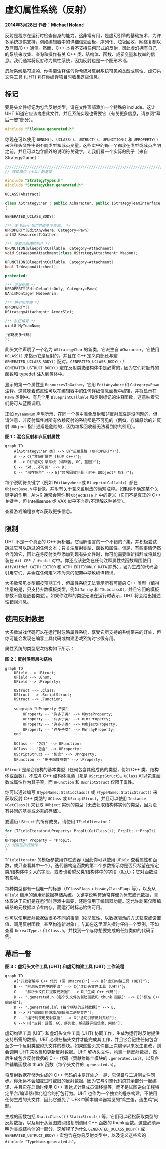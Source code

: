 # 虚幻属性系统（反射）

**2014年3月28日**
**作者：Michael Noland**

反射是程序在运行时检查自身的能力。这非常有用，是虚幻引擎的基础技术，为许多系统提供支持，例如编辑器中的详细信息面板、序列化、垃圾回收、网络复制以及蓝图/C++ 通信。然而，C++ 本身不支持任何形式的反射，因此虚幻拥有自己的系统来收集、查询和操作有关 C++ 类、结构体、函数、成员变量和枚举的信息。我们通常将反射称为属性系统，因为反射也是一个图形术语。

反射系统是可选的。你需要注释任何你希望对反射系统可见的类型或属性，虚幻头文件工具 (UHT) 将在你编译项目时收集这些信息。

## 标记

要将头文件标记为包含反射类型，请在文件顶部添加一个特殊的 include。这让 UHT 知道它应该考虑此文件，并且系统实现也需要它（有关更多信息，请参阅“幕后一瞥”部分）。

```cpp
#include "FileName.generated.h"
```

你现在可以使用 `UENUM()`、`UCLASS()`、`USTRUCT()`、`UFUNCTION()` 和 `UPROPERTY()` 来注释头文件中的不同类型和成员变量。这些宏中的每一个都放在类型或成员声明之前，并且可以包含额外的说明符关键字。让我们看一个实际的例子（来自 StrategyGame）：

```cpp
//////////////////////////////////////////////////////////////////////////
// 移动单位（士兵）的基类

#include "StrategyTypes.h"
#include "StrategyChar.generated.h"

UCLASS(Abstract)

class AStrategyChar : public ACharacter, public IStrategyTeamInterface
{

GENERATED_UCLASS_BODY()

/** 该 Pawn 死亡时值多少资源。 */
UPROPERTY(EditAnywhere, Category=Pawn)
int32 ResourcesToGather;

/** 设置武器槽的附件 */
UFUNCTION(BlueprintCallable, Category=Attachment)
void SetWeaponAttachment(class UStrategyAttachment* Weapon);

UFUNCTION(BlueprintCallable, Category=Attachment)
bool IsWeaponAttached();

protected:

/** 近战动画 */
UPROPERTY(EditDefaultsOnly, Category=Pawn)
UAnimMontage* MeleeAnim;

/** 护甲附件槽 */
UPROPERTY()
UStrategyAttachment* ArmorSlot;

/** 队伍编号 */
uint8 MyTeamNum;

[省略更多代码]
};
```

此头文件声明了一个名为 `AStrategyChar` 的新类，它派生自 `ACharacter`。它使用 `UCLASS()` 来指示它是反射的，并且在 C++ 定义内部还与宏 `GENERATED_UCLASS_BODY()` 配对。`GENERATED_UCLASS_BODY()` / `GENERATED_USTRUCT_BODY()` 宏在反射类或结构体中是必需的，因为它们将额外的函数和 typedef 注入到类体中。

显示的第一个属性是 `ResourcesToGather`，它用 `EditAnywhere` 和 `Category=Pawn` 注释。这意味着该属性可以在编辑器中的任何详细信息面板中编辑，并将显示在 `Pawn` 类别中。有几个用 `BlueprintCallable` 和类别标记的注释函数，这意味着它们将可从蓝图调用。

正如 `MyTeamNum` 声明所示，在同一个类中混合反射和非反射属性是没问题的，但请注意，非反射属性对所有依赖反射的系统都是不可见的（例如，存储原始的非反射 `UObject` 指针通常是危险的，因为垃圾回收器无法看到你的引用）。

**图 1：混合反射和非反射属性**

```mermaid
graph TD
    A[AStrategyChar 类] --> B{"反射属性 (UPROPERTY)"};
    A --> C{"非反射属性 (标准 C++)"};
    B --> D{"虚幻引擎系统 (编辑器, GC, 蓝图)"};
    C -- "对...不可见" --> D;
    C -- "潜在危险" --> E{"垃圾回收问题 (对于 UObject* 指针)"};
```

每个说明符关键字（例如 `EditAnywhere` 或 `BlueprintCallable`）都在 `ObjectBase.h` 中镜像，并附有关于含义或用法的简短注释。如果你不确定某个关键字的作用，Alt+G 通常会带你到 `ObjectBase.h` 中的定义（它们不是真正的 C++ 关键字，但 Intellisense 或 VAX 似乎不介意/不理解这种差异）。

查看游戏编程参考以获取更多信息。

## 限制

UHT 不是一个真正的 C++ 解析器。它理解语言的一个不错的子集，并积极尝试跳过它可以跳过的任何文本；只关注反射类型、函数和属性。但是，有些事情仍然会混淆它，因此在将反射类型添加到现有头文件时，你可能需要重新措辞或将其包装在 `#if CPP / #endif` 对中。你还应该避免在任何注释属性或函数周围使用 `#if/#ifdef`（`WITH_EDITOR` 和 `WITH_EDITORONLY_DATA` 除外），因为生成的代码会引用它们，并会在任何定义不为真的配置中导致编译错误。

大多数常见类型都按预期工作，但属性系统无法表示所有可能的 C++ 类型（值得注意的是，只支持少数模板类型，例如 `TArray` 和 `TSubclassOf`，并且它们的模板参数不能是嵌套类型）。如果你注释的类型无法在运行时表示，UHT 将会给出描述性错误消息。

## 使用反射数据

大多数游戏代码可以在运行时忽略属性系统，享受它所支持的系统带来的好处，但你可能会发现在编写工具代码或构建游戏系统时它很有用。

属性系统的类型层次结构如下所示：

**图 2：反射类型层次结构**

```mermaid
graph TD
    UField --> UStruct;
    UField --> UEnum;
    UField --> UProperty;

    UStruct --> UClass;
    UStruct --> UScriptStruct;
    UStruct --> UFunction;

    subgraph "UProperty 子类"
        UProperty -- "许多子类" --> UByteProperty;
        UProperty -- "许多子类" --> UIntProperty;
        UProperty -- "许多子类" --> UObjectProperty;
        UProperty -- "许多子类" --> UArrayProperty;
    end

    UClass -- "包含" --> UFunction;
    UClass -- "包含" --> UProperty;
    UScriptStruct -- "包含" --> UProperty;
    UFunction -- "用于函数参数" --> UProperty;
```

`UStruct` 是聚合结构的基本类型（任何包含其他成员的类型，例如 C++ 类、结构体或函数），不应与 C++ 结构体混淆（那是 `UScriptStruct`）。`UClass` 可以包含函数或属性作为其子项，而 `UFunction` 和 `UScriptStruct` 仅限于属性。

你可以通过编写 `UTypeName::StaticClass()` 或 `FTypeName::StaticStruct()` 来获取反射 C++ 类型的 `UClass` 或 `UScriptStruct`，并且可以使用 `Instance->GetClass()` 来获取 `UObject` 实例的类型（无法获取结构体实例的类型，因为没有共同的基类或必需的存储）。

要遍历 `UStruct` 的所有成员，请使用 `TFieldIterator`：

```cpp
for (TFieldIterator<UProperty> PropIt(GetClass()); PropIt; ++PropIt)
{
UProperty* Property = *PropIt;
// 对属性执行操作
}
```

`TFieldIterator` 的模板参数用作过滤器（因此你可以使用 `UField` 查看属性和函数，或只查看其中一个）。迭代器构造函数的第二个参数指示你是否只希望在指定类/结构体中引入的字段，或者也希望父类/结构体中的字段（默认）；它对函数没有影响。

每种类型都有一组唯一的标志（`EClassFlags` + `HasAnyClassFlags` 等），以及从 `UField` 继承的通用元数据存储系统。关键字说明符通常存储为标志或元数据，具体取决于它们是在运行时游戏中需要，还是仅用于编辑器功能。这允许剥离仅限编辑器的元数据以节省内存，而运行时标志始终可用。

你可以使用反射数据做很多不同的事情（枚举属性、以数据驱动的方式获取或设置值、调用反射函数，甚至构造新对象）；与其在这里深入探讨任何一个案例，不如查看 `UnrealType.h` 和 `Class.h`，并找到一个与你想要完成的任务类似的代码示例。

## 幕后一瞥

**图 3：虚幻头文件工具 (UHT) 和虚幻构建工具 (UBT) 工作流程**

```mermaid
graph TD
    A["开发者编写 C++ 代码 (带 UMacros)"] --> B{"虚幻构建工具 (UBT)"};
    B -- "检测头文件中的更改" --> C{"虚幻头文件工具 (UHT)"};
    C -- "解析头文件并提取元数据" --> D["生成 C++ 代码"];
    D -- ".generated.h (每个头文件的辅助函数和 thunk 函数)" --> E["标准 C++ 编译器"];
    D -- ".generated.inl (每个模块的反射数据)" --> E;
    E --> F["编译后的游戏/编辑器二进制文件"];
    F -- "运行时使用反射数据" --> G["虚幻引擎反射系统"];
    G --> H["支持：蓝图、GC、序列化、编辑器详细信息、网络"];
```

虚幻构建工具 (UBT) 和虚幻头文件工具 (UHT) 协同工作，生成为运行时反射提供支持所需的数据。UBT 必须扫描头文件才能完成其工作，并且它会记住任何包含至少一个反射类型的头文件的模块。如果这些头文件自上次编译以来发生更改，则会调用 UHT 来收集和更新反射数据。UHT 解析头文件，构建一组反射数据，然后生成包含反射数据的 C++ 代码（贡献给每个模块的 `.generated.inl`），以及各种辅助函数和 thunk 函数（每个头文件的 `.generated.h`）。

将反射数据存储为生成的 C++ 代码的主要好处之一是，它保证与二进制文件同步。你永远不会加载过时或旧的反射数据，因为它与引擎代码的其余部分一起编译，并且它在启动时使用 C++ 表达式计算成员偏移量等，而不是试图逆向工程特定平台/编译器/优化组合的打包行为。UHT 也作为一个独立的程序构建，不使用任何生成的头文件，因此它避免了 UE3 中脚本编译器常见的“鸡生蛋，蛋生鸡”问题。

生成的函数包括 `StaticClass()` / `StaticStruct()` 等，它们可以轻松获取类型的反射数据，以及用于从蓝图或网络复制调用 C++ 函数的 thunk 函数。这些必须声明为类或结构体的一部分，这解释了为什么 `GENERATED_UCLASS_BODY()` 或 `GENERATED_USTRUCT_BODY()` 宏包含在你的反射类型中，以及定义这些宏的 `#include "TypeName.generated.h"`。
